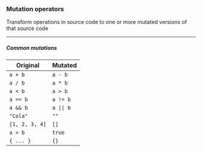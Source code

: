 ### Mutation operators

Transform operations in source code to one or more mutated versions of that source code

---

##### Common mutations

| Original       | Mutated                       |
|----------------|-------------------------------|
| `a + b`        | `a - b`                       |
| `a / b`        | `a * b`                       |
| `a < b`        | `a > b`                       |
| `a == b`       | `a != b`                      |
| `a && b`       | <code>a &#124;&#124; b</code> |
| `"Cola"`       | `""`                          |
| `[1, 2, 3, 4]` | `[]`                          |
| `a > b`        | `true`                        |
| `{ ... }`      | `{}`                          |

<!-- .element class="kc-smaller" -->
